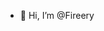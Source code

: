 - 👋 Hi, I’m @Fireery



<!---
Fireery/Fireery is a ✨ special ✨ repository because its `README.md` (this file) appears on your GitHub profile.
You can click the Preview link to take a look at your changes.
--->

